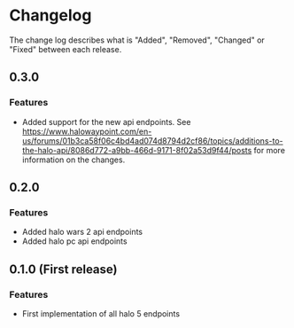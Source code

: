 # Changelog

The change log describes what is "Added", "Removed", "Changed" or "Fixed" between each release. 

## 0.3.0

### Features

- Added support for the new api endpoints. See https://www.halowaypoint.com/en-us/forums/01b3ca58f06c4bd4ad074d8794d2cf86/topics/additions-to-the-halo-api/8086d772-a9bb-466d-9171-8f02a53d9f44/posts
for more information on the changes.

## 0.2.0

### Features

- Added halo wars 2 api endpoints
- Added halo  pc api endpoints

## 0.1.0 (First release)

### Features

- First implementation of all halo 5 endpoints
